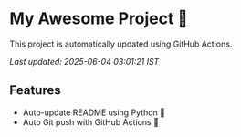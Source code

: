 # My Awesome Project 🚀

This project is automatically updated using GitHub Actions.

_Last updated: 2025-06-04 03:01:21 IST_

## Features
- Auto-update README using Python 🐍
- Auto Git push with GitHub Actions 🤖
